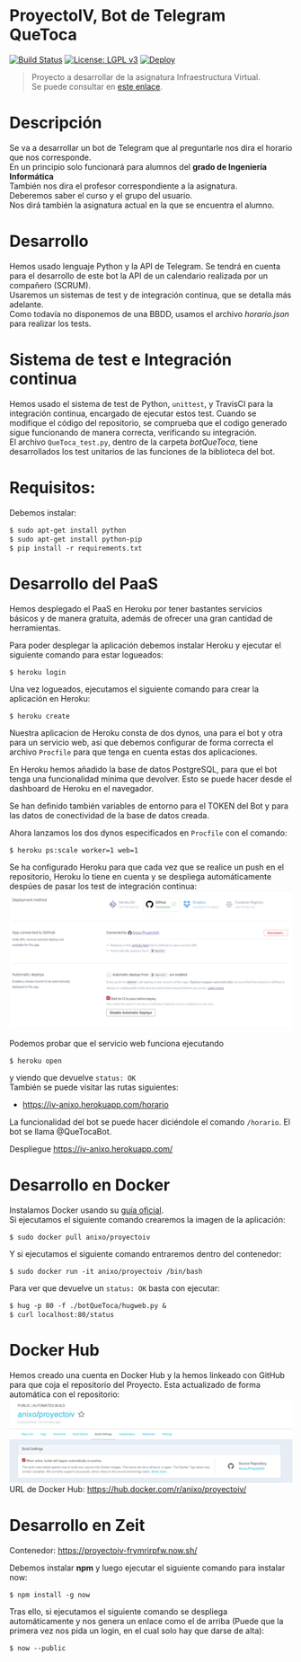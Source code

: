 # ProyectoIV, Bot de Telegram QueToca
[![Build Status](https://travis-ci.org/Anixo/ProyectoIV.svg?branch=master)](https://travis-ci.org/Anixo/ProyectoIV) [![License: LGPL v3](https://img.shields.io/badge/License-LGPL%20v3-blue.svg)](https://www.gnu.org/licenses/lgpl-3.0)
[![Deploy](https://www.herokucdn.com/deploy/button.svg)](https://heroku.com/deploy?template=https://github.com/Anixo/ProyectoIV)
>Proyecto a desarrollar de la asignatura Infraestructura Virtual.  
Se puede consultar en [este enlace](https://anixo.github.io/ProyectoIV/).

# Descripción
Se va a desarrollar un bot de Telegram que al preguntarle nos dira el horario que nos corresponde.  
En un principio solo funcionará para alumnos del **grado de Ingeniería Informática**  
También nos dira el profesor correspondiente a la asignatura.  
Deberemos saber el curso y el grupo del usuario.  
Nos dirá también la asignatura actual en la que se encuentra el alumno.  

# Desarrollo
Hemos usado lenguaje Python y la API de Telegram. Se tendrá en cuenta para el desarrollo de este bot la API de un calendario realizada por un compañero (SCRUM).  
Usaremos un sistemas de test y de integración continua, que se detalla más adelante.   
Como todavía no disponemos de una BBDD, usamos el archivo *horario.json* para realizar los tests.  

# Sistema de test e Integración continua
Hemos usado el sistema de test de Python, `unittest`, y TravisCI para la integración continua, encargado de ejecutar estos test. Cuando se modifique el código del repositorio, se comprueba que el codigo generado sigue funcionando de manera correcta, verificando su integración.  
El archivo `QueToca_test.py`, dentro de la carpeta *botQueToca*, tiene desarrollados los test unitarios de las funciones de la biblioteca del bot.

# Requisitos:
Debemos instalar:  
~~~
$ sudo apt-get install python  
$ sudo apt-get install python-pip  
$ pip install -r requirements.txt
~~~

# Desarrollo del PaaS
Hemos desplegado el PaaS en Heroku por tener bastantes servicios básicos y de manera gratuita, además de ofrecer una gran cantidad de herramientas.  

Para poder desplegar la aplicación debemos instalar Heroku y ejecutar el siguiente comando para estar logueados:  
~~~
$ heroku login
~~~

Una vez logueados, ejecutamos el siguiente comando para crear la aplicación en Heroku:  
~~~
$ heroku create
~~~

Nuestra aplicacion de Heroku consta de dos dynos, una para el bot y otra para un servicio web, así que debemos configurar de forma correcta el archivo `Procfile` para que tenga en cuenta estas dos aplicaciones.  

En Heroku hemos añadido la base de datos PostgreSQL, para que el bot tenga una funcionalidad mínima que devolver. Esto se puede hacer desde el dashboard de Heroku en el navegador.  

Se han definido también variables de entorno para el TOKEN del Bot y para las datos de conectividad de la base de datos creada.

Ahora lanzamos los dos dynos especificados en `Procfile` con el comando:  
~~~
$ heroku ps:scale worker=1 web=1
~~~

Se ha configurado Heroku para que cada vez que se realice un push en el repositorio, Heroku lo tiene en cuenta y se despliega automáticamente despúes de pasar los test de integración continua:
![imagen](https://github.com/Anixo/EjerciciosIV/blob/master/Imagenes/heroku.png)  

Podemos probar que el servicio web funciona ejecutando  
~~~
$ heroku open
~~~
y viendo que devuelve `status: OK`  
También se puede visitar las rutas siguientes:
* https://iv-anixo.herokuapp.com/horario

La funcionalidad del bot se puede hacer diciéndole el comando `/horario`. El bot se llama @QueTocaBot.

Despliegue https://iv-anixo.herokuapp.com/

# Desarrollo en Docker
Instalamos Docker usando su [guía oficial](https://docs.docker.com/engine/installation/linux/docker-ce/ubuntu/#install-using-the-repository).  
Si ejecutamos el siguiente comando crearemos la imagen de la aplicación:
~~~
$ sudo docker pull anixo/proyectoiv
~~~
Y si ejecutamos el siguiente comando entraremos dentro del contenedor:
~~~
$ sudo docker run -it anixo/proyectoiv /bin/bash
~~~
Para ver que devuelve un `status: OK` basta con ejecutar:
~~~
$ hug -p 80 -f ./botQueToca/hugweb.py &
$ curl localhost:80/status
~~~

# Docker Hub
Hemos creado una cuenta en Docker Hub y la hemos linkeado con GitHub para que coja el repositorio del Proyecto. Esta actualizado de forma automática con el repositorio:  
![imagen](https://github.com/Anixo/EjerciciosIV/blob/master/Imagenes/dockerhub.png)  
URL de Docker Hub: https://hub.docker.com/r/anixo/proyectoiv/

# Desarrollo en Zeit
Contenedor: https://proyectoiv-frymrirpfw.now.sh/  

Debemos instalar **npm** y luego ejecutar el siguiente comando para instalar now:  
~~~
$ npm install -g now
~~~
Tras ello, si ejecutamos el siguiente comando se despliega automáticamente y nos genera un enlace como el de arriba (Puede que la primera vez nos pida un login, en el cual solo hay que darse de alta):  
~~~
$ now --public
~~~
